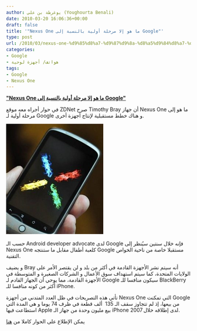 ```yaml
---
author: يوغرطة بن علي (Youghourta Benali)
date: 2010-03-20 16:06:36+00:00
draft: false
title: '"Nexus One ما هو إلا مرحلة أولية بالنسبة إلى Google"'
type: post
url: /2010/03/nexus-one-%d9%85%d8%a7-%d9%87%d9%8a-%d8%a5%d9%84%d8%a7-%d9%85%d8%b1%d8%ad%d9%84%d8%a9-%d8%a3%d9%88%d9%84%d9%8a%d8%a9-%d8%a8%d8%a7%d9%84%d9%86%d8%b3%d8%a8%d8%a9-%d8%a5%d9%84%d9%89-google/
categories:
- Google
- هواتف/ أجهزة لوحية
tags:
- Google
- Nexus One
---
```


[**"Nexus One ما هو إلا مرحلة أولية بالنسبة إلى Google"**](https://www.it-scoop.com/2010/03/nexus-one-%d9%85%d8%a7-%d9%87%d9%8a-%d8%a5%d9%84%d8%a7-%d9%85%d8%b1%d8%ad%d9%84%d8%a9-%d8%a3%d9%88%d9%84%d9%8a%d8%a9-%d8%a8%d8%a7%d9%84%d9%86%d8%b3%d8%a8%d8%a9-%d8%a5%d9%84%d9%89-google/)


في حوار أجراه معه موقع ZDNet صرح Timothy Bray أن جهاز Nexus One ما هو إلى مرحلة أولية لـ Google و هناك خطط مستقبلية لإنتاج أجهزة أخرى.


[![](nexusOne-265x300.jpg)
](https://www.it-scoop.com/2010/03/nexus-one-%d9%85%d8%a7-%d9%87%d9%8a-%d8%a5%d9%84%d8%a7-%d9%85%d8%b1%d8%ad%d9%84%d8%a9-%d8%a3%d9%88%d9%84%d9%8a%d8%a9-%d8%a8%d8%a7%d9%84%d9%86%d8%b3%d8%a8%d8%a9-%d8%a5%d9%84%d9%89-google/https://www.it-scoop.com/2010/03/nexus-one-%d9%85%d8%a7-%d9%87%d9%8a-%d8%a5%d9%84%d8%a7-%d9%85%d8%b1%d8%ad%d9%84%d8%a9-%d8%a3%d9%88%d9%84%d9%8a%d8%a9-%d8%a8%d8%a7%d9%84%d9%86%d8%b3%d8%a8%d8%a9-%d8%a5%d9%84%d9%89-google/)


حسب الـ Android developer advocate لدى Google فإنه خلال سنتين سيُنظر إلى Nexus One كلعبة أطفال مقابل ما ستنتجه Google مستقبلا خاصة من ناحية الخواص التقنية.

و يضيف Bray أنه سيتم نشر الأجهزة القادمة في أكثر من بلد و لن يقتصر الأمر على الولايات المتحدة، كما سيتم استهداف سوق الأعمال و الشركات الصغيرة و المتوسطة في الأجهزة القادمة، مما يوحي أن الجهاز القادم لـ Google سيكون منافسا للـ BlackBerry أكثر من كونه منافسا للـ iPhone.

تأتي هذه التصريحات في ظل العدد المتدني من أجهزة Nexus One التي تمكنت Google من بيعها، إذ لم تتجاوز سقف الـ 135  ألف قطعة في ظرف 74 يوما و هي المدة التي استطاعت فيها Apple بيع مليون وحدة من جهاز الـ iPhone لدى إطلاقه خلال 2007.

يمكن الإطلاع على الحوار كاملا من [هنا](http://blogs.zdnet.com/Google/?p=1863&tag=col1;post-1863)
